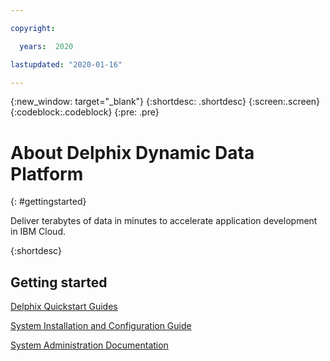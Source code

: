 ```yaml
---

copyright:

  years:  2020

lastupdated: "2020-01-16"

---
```



{:new_window: target="_blank"}
{:shortdesc: .shortdesc}
{:screen:.screen}
{:codeblock:.codeblock}
{:pre: .pre}

# About Delphix Dynamic Data Platform
{: #gettingstarted}

Deliver terabytes of data in minutes to accelerate application development in IBM Cloud.

{:shortdesc}

## Getting started

<a href="https://docs.delphix.com/display/DOCS537/Quick+Start+Guides">Delphix Quickstart Guides</a>

<a href="https://docs.delphix.com/display/DOCS537/System+Installation%2C+Configuration%2C+and+Management"> System Installation and Configuration Guide </a>

<a href="https://docs.delphix.com/display/DOCS537/System+Administration">System Administration Documentation</a>

